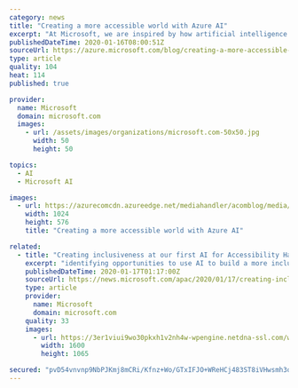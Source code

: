```yaml
---
category: news
title: "Creating a more accessible world with Azure AI"
excerpt: "At Microsoft, we are inspired by how artificial intelligence is transforming organizations of all sizes, empowering them to reimagine what’s possible. AI has immense potential to unlock solutions to some of society’s most pressing challenges. One challenge is that according to the World Health Association,"
publishedDateTime: 2020-01-16T08:00:51Z
sourceUrl: https://azure.microsoft.com/blog/creating-a-more-accessible-world-with-azure-ai/
type: article
quality: 104
heat: 114
published: true

provider:
  name: Microsoft
  domain: microsoft.com
  images:
    - url: /assets/images/organizations/microsoft.com-50x50.jpg
      width: 50
      height: 50

topics:
  - AI
  - Microsoft AI

images:
  - url: https://azurecomcdn.azureedge.net/mediahandler/acomblog/media/Default/blog/e79a07b9-c903-4f16-8e4f-ee19d7dfdf0d.jpg
    width: 1024
    height: 576
    title: "Creating a more accessible world with Azure AI"

related:
  - title: "Creating inclusiveness at our first AI for Accessibility Hackathon in Asia Pacific"
    excerpt: "identifying opportunities to use AI to build a more inclusive and accessible world around us. Their solutions were developed on Microsoft Azure and used Power Apps to create solutions that tackle problems faced by the community every day. Team Grab from Singapore on their communication solution for people with autism Problem statements on ..."
    publishedDateTime: 2020-01-17T01:17:00Z
    sourceUrl: https://news.microsoft.com/apac/2020/01/17/creating-inclusiveness-at-our-first-ai-for-accessibility-hackathon-in-asia-pacific/
    type: article
    provider:
      name: Microsoft
      domain: microsoft.com
    quality: 33
    images:
      - url: https://3er1viui9wo30pkxh1v2nh4w-wpengine.netdna-ssl.com/wp-content/uploads/prod/sites/43/2020/01/Feature-image-1600x1065.jpg
        width: 1600
        height: 1065

secured: "pvD54vnvnp9NbPJKmj8mCRi/Kfnz+Wo/GTxIFJO+WReHCj483ST8iVHwsmh3qtYcZtjiCt1mb/jQvC6114CHFHgBFEEjNkl3aZrUhf9c909jeJlS+fZbIUnSgup8+U2VLKs4MGBk7tbSvJ/grI2UNF2qnIe/gBStTqqzwqMjmDN3s+Bninoc+XnS2xhFtDjz4C4cJK9zRFNR5q5Xs19wZVYvb5eA5G/waCKby1Rvc11MAkWE4DyViKnpTS40WNvhwvvfi94uXzWPEB1sr5gdZET4Oq5rJTV3DC3fimqjUFmpusbwMSJQWf+N/3HExLBE;uudFOtg1OFKZqEYp9V/OKA=="
---
```


